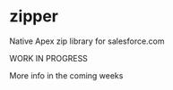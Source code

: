 # zipper
Native Apex zip library
for salesforce.com

WORK IN PROGRESS

More info in the coming weeks
